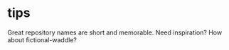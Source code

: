 # tips
Great repository names are short and memorable. Need inspiration? How about  fictional-waddle?   
